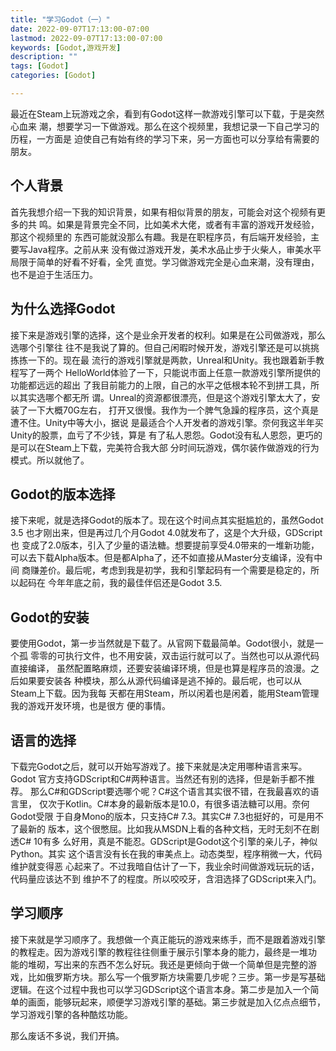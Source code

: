 ```yaml
---
title: "学习Godot（一）"
date: 2022-09-07T17:13:00-07:00
lastmod: 2022-09-07T17:13:00-07:00
keywords: [Godot,游戏开发]
description: ""
tags: [Godot]
categories: [Godot]

---
```

最近在Steam上玩游戏之余，看到有Godot这样一款游戏引擎可以下载，于是突然心血来
潮，想要学习一下做游戏。那么在这个视频里，我想记录一下自己学习的历程，一方面是
迫使自己有始有终的学习下来，另一方面也可以分享给有需要的朋友。

<!--more-->

## 个人背景

首先我想介绍一下我的知识背景，如果有相似背景的朋友，可能会对这个视频有更多的共
鸣。如果是背景完全不同，比如美术大佬，或者有丰富的游戏开发经验，那这个视频里的
东西可能就没那么有趣。我是在职程序员，有后端开发经验，主要写Java程序。之前从来
没有做过游戏开发，美术水品止步于火柴人，审美水平局限于简单的好看不好看，全凭
直觉。学习做游戏完全是心血来潮，没有理由，也不是迫于生活压力。

## 为什么选择Godot

接下来是游戏引擎的选择，这个是业余开发者的权利。如果是在公司做游戏，那么选哪个引擎往
往不是我说了算的。但自己闲暇时候开发，游戏引擎还是可以挑挑拣拣一下的。现在最
流行的游戏引擎就是两款，Unreal和Unity。我也跟着新手教程写了一两个
HelloWorld体验了一下，只能说市面上任意一款游戏引擎所提供的功能都远远的超出
了我目前能力的上限，自己的水平之低根本轮不到拼工具，所以其实选哪个都无所
谓。Unreal的资源都很漂亮，但是这个游戏引擎太大了，安装了一下大概70G左右，
打开又很慢。我作为一个脾气急躁的程序员，这个真是遭不住。Unity中等大小，据说
是最适合个人开发者的游戏引擎。奈何我这半年买Unity的股票，血亏了不少钱，算是
有了私人恩怨。Godot没有私人恩怨，更巧的是可以在Steam上下载，完美符合我大部
分时间玩游戏，偶尔装作做游戏的行为模式。所以就他了。

## Godot的版本选择

接下来呢，就是选择Godot的版本了。现在这个时间点其实挺尴尬的，虽然Godot 3.5
也才刚出来，但是再过几个月Godot 4.0就发布了，这是个大升级，GDScript也
变成了2.0版本，引入了少量的语法糖。想要提前享受4.0带来的一堆新功能，
可以去下载Alpha版本。但是都Alpha了，还不如直接从Master分支编译，没有中间
商赚差价。最后呢，考虑到我是初学，我和引擎起码有一个需要是稳定的，所以起码在
今年年底之前，我的最佳伴侣还是Godot 3.5.

## Godot的安装

要使用Godot，第一步当然就是下载了。从官网下载最简单。Godot很小，就是一个孤
零零的可执行文件，也不用安装，双击运行就可以了。当然也可以从源代码直接编译，
虽然配置略麻烦，还要安装编译环境，但是也算是程序员的浪漫。之后如果要安装各
种模块，那么从源代码编译是逃不掉的。最后呢，也可以从Steam上下载。因为我每
天都在用Steam，所以闲着也是闲着，能用Steam管理我的游戏开发环境，也是很方
便的事情。

## 语言的选择
下载完Godot之后，就可以开始写游戏了。接下来就是决定用哪种语言来写。Godot
官方支持GDScript和C#两种语言。当然还有别的选择，但是新手都不推荐。
那么C#和GDScript要选哪个呢？C#这个语言其实很不错，在我最喜欢的语言里，
仅次于Kotlin。C#本身的最新版本是10.0，有很多语法糖可以用。奈何Godot受限
于自身Mono的版本，只支持C# 7.3。其实C# 7.3也挺好的，可是用不了最新的
版本，这个很憋屈。比如我从MSDN上看的各种文档，无时无刻不在剧透C# 10有多
么好用，真是不能忍。GDScript是Godot这个引擎的亲儿子，神似Python。其实
这个语言没有长在我的审美点上。动态类型，程序稍微一大，代码维护就变得恶
心起来了。不过我暗自估计了一下，我业余时间做游戏玩玩的话，代码量应该达不到
维护不了的程度。所以咬咬牙，含泪选择了GDScript来入门。

## 学习顺序

接下来就是学习顺序了。我想做一个真正能玩的游戏来练手，而不是跟着游戏引擎
的教程走。因为游戏引擎的教程往往侧重于展示引擎本身的能力，最终是一堆功
能的堆砌，写出来的东西不怎么好玩。我还是更倾向于做一个简单但是完整的游
戏，比如俄罗斯方块。那么写一个俄罗斯方块需要几步呢？三步。第一步是写基础
逻辑。在这个过程中我也可以学习GDScript这个语言本身。第二步是加入一个简
单的画面，能够玩起来，顺便学习游戏引擎的基础。第三步就是加入亿点点细节，
学习游戏引擎的各种酷炫功能。

那么废话不多说，我们开搞。

